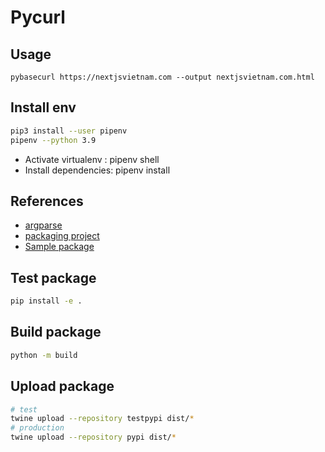 # Pycurl

## Usage

```
pybasecurl https://nextjsvietnam.com --output nextjsvietnam.com.html
```

## Install env


```sh
pip3 install --user pipenv
pipenv --python 3.9
```

- Activate virtualenv : pipenv shell
- Install dependencies: pipenv install

## References

- [argparse](https://docs.python.org/3/library/argparse.html)
- [packaging project](https://packaging.python.org/en/latest/tutorials/packaging-projects/)
- [Sample package](https://github.com/pypa/sampleproject/blob/main/src/sample/__init__.py)

## Test package

```sh
pip install -e .
```

## Build package


```sh
python -m build
```

## Upload package

```sh
# test
twine upload --repository testpypi dist/*
# production
twine upload --repository pypi dist/*
```